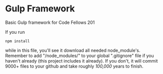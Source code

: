 # Gulp Framework
Basic Gulp framework for Code Fellows 201

If you run

``npm install``

while in this file, you'll see it download all needed node_module's. Remember to add "/node_modules/" to your global ".gitignore" file if you haven't already (this project includes it already). If you don't, it will commit 9000+ files to your github and take roughly *100,000* years to finish.
